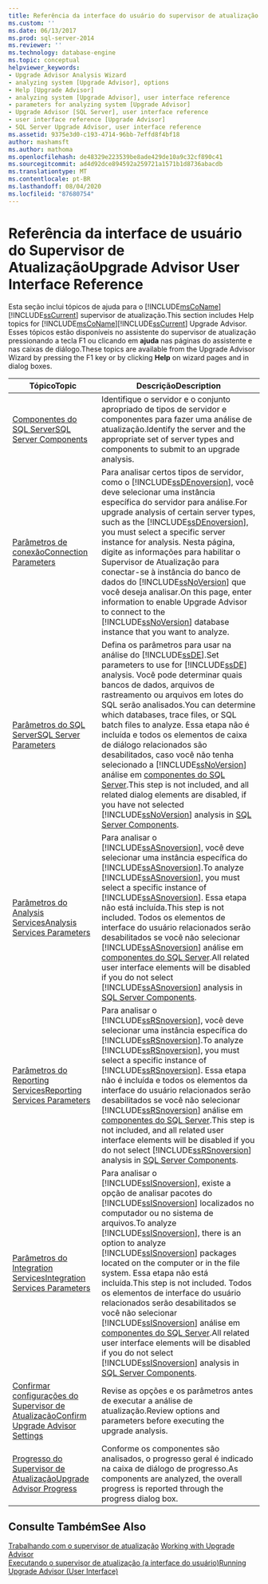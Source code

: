 ```yaml
---
title: Referência da interface do usuário do supervisor de atualização | Microsoft Docs
ms.custom: ''
ms.date: 06/13/2017
ms.prod: sql-server-2014
ms.reviewer: ''
ms.technology: database-engine
ms.topic: conceptual
helpviewer_keywords:
- Upgrade Advisor Analysis Wizard
- analyzing system [Upgrade Advisor], options
- Help [Upgrade Advisor]
- analyzing system [Upgrade Advisor], user interface reference
- parameters for analyzing system [Upgrade Advisor]
- Upgrade Advisor [SQL Server], user interface reference
- user interface reference [Upgrade Advisor]
- SQL Server Upgrade Advisor, user interface reference
ms.assetid: 9375e3d0-c193-4714-96bb-7effd8f4bf18
author: mashamsft
ms.author: mathoma
ms.openlocfilehash: de48329e223539be8ade429de10a9c32cf890c41
ms.sourcegitcommit: ad4d92dce894592a259721a1571b1d8736abacdb
ms.translationtype: MT
ms.contentlocale: pt-BR
ms.lasthandoff: 08/04/2020
ms.locfileid: "87680754"
---
```

# <a name="upgrade-advisor-user-interface-reference"></a><span data-ttu-id="b3286-102">Referência da interface de usuário do Supervisor de Atualização</span><span class="sxs-lookup"><span data-stu-id="b3286-102">Upgrade Advisor User Interface Reference</span></span>
  <span data-ttu-id="b3286-103">Esta seção inclui tópicos de ajuda para o [!INCLUDE[msCoName](../../includes/msconame-md.md)] [!INCLUDE[ssCurrent](../../includes/sscurrent-md.md)] supervisor de atualização.</span><span class="sxs-lookup"><span data-stu-id="b3286-103">This section includes Help topics for [!INCLUDE[msCoName](../../includes/msconame-md.md)][!INCLUDE[ssCurrent](../../includes/sscurrent-md.md)] Upgrade Advisor.</span></span> <span data-ttu-id="b3286-104">Esses tópicos estão disponíveis no assistente do supervisor de atualização pressionando a tecla F1 ou clicando em **ajuda** nas páginas do assistente e nas caixas de diálogo.</span><span class="sxs-lookup"><span data-stu-id="b3286-104">These topics are available from the Upgrade Advisor Wizard by pressing the F1 key or by clicking **Help** on wizard pages and in dialog boxes.</span></span>  
  
|<span data-ttu-id="b3286-105">Tópico</span><span class="sxs-lookup"><span data-stu-id="b3286-105">Topic</span></span>|<span data-ttu-id="b3286-106">Descrição</span><span class="sxs-lookup"><span data-stu-id="b3286-106">Description</span></span>|  
|-----------|-----------------|  
|[<span data-ttu-id="b3286-107">Componentes do SQL Server</span><span class="sxs-lookup"><span data-stu-id="b3286-107">SQL Server Components</span></span>](../../../2014/sql-server/install/sql-server-components.md)|<span data-ttu-id="b3286-108">Identifique o servidor e o conjunto apropriado de tipos de servidor e componentes para fazer uma análise de atualização.</span><span class="sxs-lookup"><span data-stu-id="b3286-108">Identify the server and the appropriate set of server types and components to submit to an upgrade analysis.</span></span>|  
|[<span data-ttu-id="b3286-109">Parâmetros de conexão</span><span class="sxs-lookup"><span data-stu-id="b3286-109">Connection Parameters</span></span>](../../../2014/sql-server/install/connection-parameters.md)|<span data-ttu-id="b3286-110">Para analisar certos tipos de servidor, como o [!INCLUDE[ssDEnoversion](../../includes/ssdenoversion-md.md)], você deve selecionar uma instância específica do servidor para análise.</span><span class="sxs-lookup"><span data-stu-id="b3286-110">For upgrade analysis of certain server types, such as the [!INCLUDE[ssDEnoversion](../../includes/ssdenoversion-md.md)], you must select a specific server instance for analysis.</span></span> <span data-ttu-id="b3286-111">Nesta página, digite as informações para habilitar o Supervisor de Atualização para conectar-se à instância do banco de dados do [!INCLUDE[ssNoVersion](../../includes/ssnoversion-md.md)] que você deseja analisar.</span><span class="sxs-lookup"><span data-stu-id="b3286-111">On this page, enter information to enable Upgrade Advisor to connect to the [!INCLUDE[ssNoVersion](../../includes/ssnoversion-md.md)] database instance that you want to analyze.</span></span>|  
|[<span data-ttu-id="b3286-112">Parâmetros do SQL Server</span><span class="sxs-lookup"><span data-stu-id="b3286-112">SQL Server Parameters</span></span>](../../../2014/sql-server/install/sql-server-parameters.md)|<span data-ttu-id="b3286-113">Defina os parâmetros para usar na análise do [!INCLUDE[ssDE](../../includes/ssde-md.md)].</span><span class="sxs-lookup"><span data-stu-id="b3286-113">Set parameters to use for [!INCLUDE[ssDE](../../includes/ssde-md.md)] analysis.</span></span> <span data-ttu-id="b3286-114">Você pode determinar quais bancos de dados, arquivos de rastreamento ou arquivos em lotes do SQL serão analisados.</span><span class="sxs-lookup"><span data-stu-id="b3286-114">You can determine which databases, trace files, or SQL batch files to analyze.</span></span> <span data-ttu-id="b3286-115">Essa etapa não é incluída e todos os elementos de caixa de diálogo relacionados são desabilitados, caso você não tenha selecionado a [!INCLUDE[ssNoVersion](../../includes/ssnoversion-md.md)] análise em [componentes do SQL Server](../../../2014/sql-server/install/sql-server-components.md).</span><span class="sxs-lookup"><span data-stu-id="b3286-115">This step is not included, and all related dialog elements are disabled, if you have not selected [!INCLUDE[ssNoVersion](../../includes/ssnoversion-md.md)] analysis in [SQL Server Components](../../../2014/sql-server/install/sql-server-components.md).</span></span>|  
|[<span data-ttu-id="b3286-116">Parâmetros do Analysis Services</span><span class="sxs-lookup"><span data-stu-id="b3286-116">Analysis Services Parameters</span></span>](../../../2014/sql-server/install/analysis-services-parameters.md)|<span data-ttu-id="b3286-117">Para analisar o [!INCLUDE[ssASnoversion](../../includes/ssasnoversion-md.md)], você deve selecionar uma instância específica do [!INCLUDE[ssASnoversion](../../includes/ssasnoversion-md.md)].</span><span class="sxs-lookup"><span data-stu-id="b3286-117">To analyze [!INCLUDE[ssASnoversion](../../includes/ssasnoversion-md.md)], you must select a specific instance of [!INCLUDE[ssASnoversion](../../includes/ssasnoversion-md.md)].</span></span> <span data-ttu-id="b3286-118">Essa etapa não está incluída.</span><span class="sxs-lookup"><span data-stu-id="b3286-118">This step is not included.</span></span> <span data-ttu-id="b3286-119">Todos os elementos de interface do usuário relacionados serão desabilitados se você não selecionar [!INCLUDE[ssASnoversion](../../includes/ssasnoversion-md.md)] análise em [componentes do SQL Server](../../../2014/sql-server/install/sql-server-components.md).</span><span class="sxs-lookup"><span data-stu-id="b3286-119">All related user interface elements will be disabled if you do not select [!INCLUDE[ssASnoversion](../../includes/ssasnoversion-md.md)] analysis in [SQL Server Components](../../../2014/sql-server/install/sql-server-components.md).</span></span>|  
|[<span data-ttu-id="b3286-120">Parâmetros do Reporting Services</span><span class="sxs-lookup"><span data-stu-id="b3286-120">Reporting Services Parameters</span></span>](../../../2014/sql-server/install/reporting-services-parameters.md)|<span data-ttu-id="b3286-121">Para analisar o [!INCLUDE[ssRSnoversion](../../includes/ssrsnoversion-md.md)], você deve selecionar uma instância específica do [!INCLUDE[ssRSnoversion](../../includes/ssrsnoversion-md.md)].</span><span class="sxs-lookup"><span data-stu-id="b3286-121">To analyze [!INCLUDE[ssRSnoversion](../../includes/ssrsnoversion-md.md)], you must select a specific instance of [!INCLUDE[ssRSnoversion](../../includes/ssrsnoversion-md.md)].</span></span> <span data-ttu-id="b3286-122">Essa etapa não é incluída e todos os elementos da interface do usuário relacionados serão desabilitados se você não selecionar [!INCLUDE[ssRSnoversion](../../includes/ssrsnoversion-md.md)] análise em [componentes do SQL Server](../../../2014/sql-server/install/sql-server-components.md).</span><span class="sxs-lookup"><span data-stu-id="b3286-122">This step is not included, and all related user interface elements will be disabled if you do not select [!INCLUDE[ssRSnoversion](../../includes/ssrsnoversion-md.md)] analysis in [SQL Server Components](../../../2014/sql-server/install/sql-server-components.md).</span></span>|  
|[<span data-ttu-id="b3286-123">Parâmetros do Integration Services</span><span class="sxs-lookup"><span data-stu-id="b3286-123">Integration Services Parameters</span></span>](../../../2014/sql-server/install/integration-services-parameters.md)|<span data-ttu-id="b3286-124">Para analisar o [!INCLUDE[ssISnoversion](../../includes/ssisnoversion-md.md)], existe a opção de analisar pacotes do [!INCLUDE[ssISnoversion](../../includes/ssisnoversion-md.md)] localizados no computador ou no sistema de arquivos.</span><span class="sxs-lookup"><span data-stu-id="b3286-124">To analyze [!INCLUDE[ssISnoversion](../../includes/ssisnoversion-md.md)], there is an option to analyze [!INCLUDE[ssISnoversion](../../includes/ssisnoversion-md.md)] packages located on the computer or in the file system.</span></span> <span data-ttu-id="b3286-125">Essa etapa não está incluída.</span><span class="sxs-lookup"><span data-stu-id="b3286-125">This step is not included.</span></span> <span data-ttu-id="b3286-126">Todos os elementos de interface do usuário relacionados serão desabilitados se você não selecionar [!INCLUDE[ssISnoversion](../../includes/ssisnoversion-md.md)] análise em [componentes do SQL Server](../../../2014/sql-server/install/sql-server-components.md).</span><span class="sxs-lookup"><span data-stu-id="b3286-126">All related user interface elements will be disabled if you do not select [!INCLUDE[ssISnoversion](../../includes/ssisnoversion-md.md)] analysis in [SQL Server Components](../../../2014/sql-server/install/sql-server-components.md).</span></span>|  
|[<span data-ttu-id="b3286-127">Confirmar configurações do Supervisor de Atualização</span><span class="sxs-lookup"><span data-stu-id="b3286-127">Confirm Upgrade Advisor Settings</span></span>](../../../2014/sql-server/install/confirm-upgrade-advisor-settings.md)|<span data-ttu-id="b3286-128">Revise as opções e os parâmetros antes de executar a análise de atualização.</span><span class="sxs-lookup"><span data-stu-id="b3286-128">Review options and parameters before executing the upgrade analysis.</span></span>|  
|[<span data-ttu-id="b3286-129">Progresso do Supervisor de Atualização</span><span class="sxs-lookup"><span data-stu-id="b3286-129">Upgrade Advisor Progress</span></span>](../../../2014/sql-server/install/upgrade-advisor-progress.md)|<span data-ttu-id="b3286-130">Conforme os componentes são analisados, o progresso geral é indicado na caixa de diálogo de progresso.</span><span class="sxs-lookup"><span data-stu-id="b3286-130">As components are analyzed, the overall progress is reported through the progress dialog box.</span></span>|  
  
## <a name="see-also"></a><span data-ttu-id="b3286-131">Consulte Também</span><span class="sxs-lookup"><span data-stu-id="b3286-131">See Also</span></span>  
 <span data-ttu-id="b3286-132">[Trabalhando com o supervisor de atualização](../../../2014/sql-server/install/working-with-upgrade-advisor.md) </span><span class="sxs-lookup"><span data-stu-id="b3286-132">[Working with Upgrade Advisor](../../../2014/sql-server/install/working-with-upgrade-advisor.md) </span></span>  
 [<span data-ttu-id="b3286-133">Executando o supervisor de atualização &#40;a interface do usuário&#41;</span><span class="sxs-lookup"><span data-stu-id="b3286-133">Running Upgrade Advisor &#40;User Interface&#41;</span></span>](../../../2014/sql-server/install/running-upgrade-advisor-user-interface.md)  
  
  
